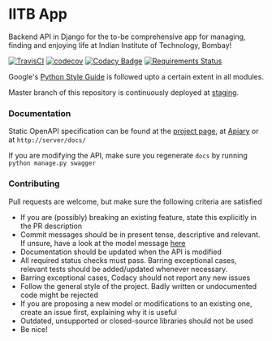 # IITB App
Backend API in Django for the to-be comprehensive app for managing, finding and enjoying life at Indian Institute of Technology, Bombay!

[![TravisCI](https://api.travis-ci.org/wncc/IITBapp.svg?branch=master)](https://travis-ci.org/wncc/IITBapp)
[![codecov](https://codecov.io/gh/wncc/IITBapp/branch/master/graph/badge.svg)](https://codecov.io/gh/wncc/IITBapp)
[![Codacy Badge](https://api.codacy.com/project/badge/Grade/7e6a386dbec649c99aa6a10218cc3768)](https://www.codacy.com/app/pulsejet/IITBapp?utm_source=github.com&amp;utm_medium=referral&amp;utm_content=wncc/IITBapp&amp;utm_campaign=Badge_Grade)
[![Requirements Status](https://requires.io/github/wncc/IITBapp/requirements.svg?branch=master)](https://requires.io/github/wncc/IITBapp/requirements/?branch=master)

Google's [Python Style Guide](https://google.github.io/styleguide/pyguide.html) is followed upto a certain extent in all modules.

Master branch of this repository is continuously deployed at [staging](https://temp-iitb.radialapps.com/).

### Documentation
Static OpenAPI specification can be found at the [project page](https://wncc.github.io/IITBapp/), at [Apiary](https://iitbapp1.docs.apiary.io/) or at `http://server/docs/`

If you are modifying the API, make sure you regenerate `docs` by running `python manage.py swagger`

### Contributing
Pull requests are welcome, but make sure the following criteria are satisfied
* If you are (possibly) breaking an existing feature, state this explicitly in the PR description
* Commit messages should be in present tense, descriptive and relevant. If unsure, have a look at the model message [here](https://tbaggery.com/2008/04/19/a-note-about-git-commit-messages.html)
* Documentation should be updated when the API is modified
* All required status checks must pass. Barring exceptional cases, relevant tests should be added/updated whenever necessary.
* Barring exceptional cases, Codacy should not report any new issues
* Follow the general style of the project. Badly written or undocumented code might be rejected
* If you are proposing a new model or modifications to an existing one, create an issue first, explaining why it is useful
* Outdated, unsupported or closed-source libraries should not be used
* Be nice!
